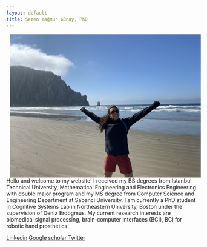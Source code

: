 ```yaml
---
layout: default
title: Sezen Yağmur Günay, PhD
---
```


<div class="blurb">
<p>
<img src="./images/sf.jpg" alt="my_photo" hspace="10" style="float: left;" /> 
    Hello and welcome to my website! I received my BS degrees from Istanbul Technical University, Mathematical Engineering and Electronics Engineering with double major program and my MS degree from Computer Science and Engineering Department at Sabanci University. I am currently a PhD student in Cognitive Systems Lab in Northeastern University, Boston under the supervision of Deniz Erdogmus. My current research interests are biomedical signal processing, brain-computer interfaces (BCI), BCI for robotic hand prosthetics. 
    </p>

 <a href="https://www.linkedin.com/in/syagmurgunay/"> Linkedin</a>
 <a href="https://scholar.google.com/citations?user=YKkFxVsAAAAJ&hl=en&oi=ao"> Google scholar </a>
 <a href="https://twitter.com/SezenYG"> Twitter </a>
 
    
<br>
<br>  
</div><!-- /.blurb -->
